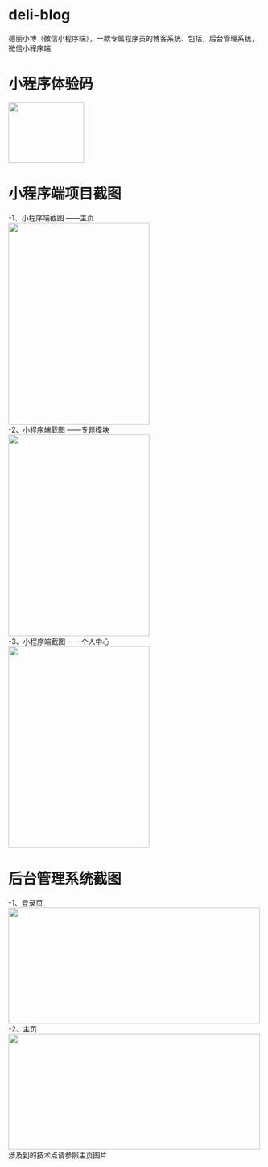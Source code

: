 # deli-blog
德丽小博（微信小程序端），一款专属程序员的博客系统、包括，后台管理系统，微信小程序端

# 小程序体验码  
 <img src="http://deli-ai.test.upcdn.net/common/g.jpg" width = "150" height="120" div align=center />  
 
# 小程序端项目截图
 -1、小程序端截图 ——主页   
    <img src="http://deli-ai.test.upcdn.net/common/a.png" width = "280" height="400" div align=center />  
 -2、小程序端截图 ——专题模块  
<img src="http://deli-ai.test.upcdn.net/common/b.png" width = "280" height="400" div align=center />  
 -3、小程序端截图 ——个人中心   
<img src="http://deli-ai.test.upcdn.net/common/c.png" width = "280" height="400" div align=center />  

# 后台管理系统截图  
  -1、登录页    
    <img src="http://deli-ai.test.upcdn.net/common/d.png" width = "500" height="230" div align=center />  
  -2、主页    
  <img src="http://deli-ai.test.upcdn.net/common/e.png" width = "500" height="230" div align=center />  
  涉及到的技术点请参照主页图片 
  

  
    
    
